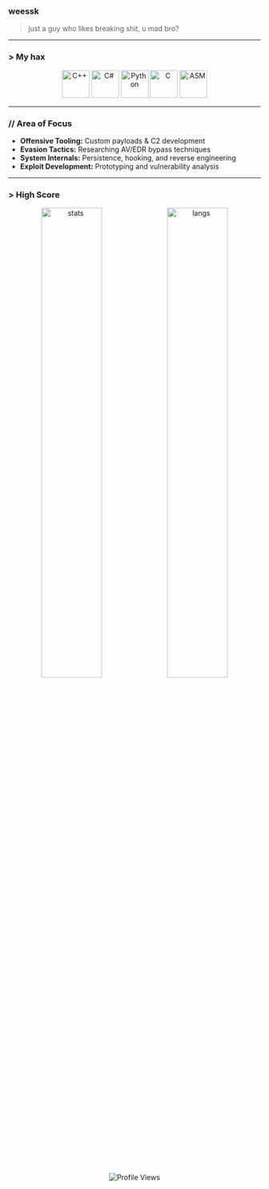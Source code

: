 ### weessk
> just a guy who likes breaking shit, u mad bro?

---

### > My hax
<p align="center">
  <img src="https://upload.wikimedia.org/wikipedia/commons/1/18/ISO_C%2B%2B_Logo.svg" title="C++" width="55"/>
  <img src="https://upload.wikimedia.org/wikipedia/commons/4/4f/Csharp_Logo.png" title="C#" width="55"/>
  <img src="https://cdn.jsdelivr.net/gh/devicons/devicon/icons/python/python-original.svg" title="Python" width="55"/>
  <img src="https://upload.wikimedia.org/wikipedia/commons/1/18/C_Programming_Language.svg" title="C" width="55"/>
  <img src="https://img.icons8.com/color/48/000000/assembly.png" title="ASM" width="55"/>
</p>

---

### // Area of Focus
- **Offensive Tooling:** Custom payloads & C2 development
- **Evasion Tactics:** Researching AV/EDR bypass techniques
- **System Internals:** Persistence, hooking, and reverse engineering
- **Exploit Development:** Prototyping and vulnerability analysis

---

### > High Score
<p align="center">
  <img src="https://github-readme-stats.vercel.app/api?username=weessk&show_icons=true&theme=dracula&border_radius=10&v=1" alt="stats" width="49%"/>
  <img src="https://github-readme-stats.vercel.app/api/top-langs/?username=weessk&layout=compact&theme=dracula&border_radius=10&v=1" alt="langs" width="49%"/>
</p>
<p align="center">
  <img src="https://komarev.com/ghpvc/?username=weessk&color=ff003c&style=for-the-badge&label=STALKERS" alt="Profile Views"/>
</p>
